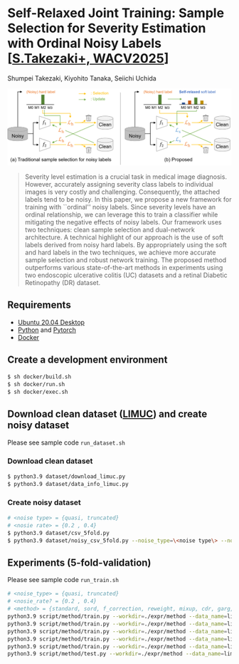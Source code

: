 # Self-Relaxed Joint Training: Sample Selection for Severity Estimation with Ordinal Noisy Labels [[S.Takezaki+, WACV2025](https://arxiv.org/submit/5961885)]

Shumpei Takezaki, Kiyohito Tanaka, Seiichi Uchida

![Illustration](./src/overview.png)

>Severity level estimation is a crucial task in medical image diagnosis. However, accurately assigning severity class labels to individual images is very costly and challenging. Consequently, the attached labels tend to be noisy. In this paper, we propose a new framework for training with ``ordinal'' noisy labels. Since severity levels have an ordinal relationship, we can leverage this to train a classifier while mitigating the negative effects of noisy labels. Our framework uses two techniques: clean sample selection and dual-network architecture. A technical highlight of our approach is the use of soft labels derived from noisy hard labels. By appropriately using the soft and hard labels in the two techniques, we achieve more accurate sample selection and robust network training. The proposed method outperforms various state-of-the-art methods in experiments using two endoscopic ulcerative colitis (UC) datasets and a retinal Diabetic Retinopathy (DR) dataset.

## Requirements
- [Ubuntu 20.04 Desktop](https://ubuntu.com/download)
- [Python](https://www.python.org/) and [Pytorch](https://pytorch.org/)
- [Docker](https://www.docker.com/)


## Create a development environment
```bash
$ sh docker/build.sh
$ sh docker/run.sh
$ sh docker/exec.sh
```

## Download clean dataset ([LIMUC](https://zenodo.org/records/5827695#.YuNBddLP1hH)) and create noisy dataset
Please see sample code `run_dataset.sh`

### Download clean dataset
```bash
$ python3.9 dataset/download_limuc.py
$ python3.9 dataset/data_info_limuc.py
```

### Create noisy dataset
```bash
# <noise type> = {quasi, truncated}
# <nosie rate> = {0.2 , 0.4}
$ python3.9 dataset/csv_5fold.py
$ python3.9 dataset/noisy_csv_5fold.py --noise_type=\<noise type\> --noise_rate=\<noise rate\> 
```

## Experiments (5-fold-validation)
Please see sample code `run_train.sh` 

```bash
# <noise_type> = {quasi, truncated}
# <nosie_rate? = {0.2 , 0.4}
# <method> = {standard, sord, f_correction, reweight, mixup, cdr, garg, co_teaching, co_teaching_ours, jocor, jocor_ours, codis, codis_ours}
python3.9 script/method/train.py --workdir=./expr/method --data_name=limuc --config=./script/method/config/method.yaml --noise_type=noise_type --noise_rate=noise_rate --fold=1 
python3.9 script/method/train.py --workdir=./expr/method --data_name=limuc --config=./script/method/config/method.yaml --noise_type=noise_type --noise_rate=noise_rate --fold=2 
python3.9 script/method/train.py --workdir=./expr/method --data_name=limuc --config=./script/method/config/method.yaml --noise_type=noise_type --noise_rate=noise_rate --fold=3 
python3.9 script/method/train.py --workdir=./expr/method --data_name=limuc --config=./script/method/config/method.yaml --noise_type=noise_type --noise_rate=noise_rate --fold=4
python3.9 script/method/train.py --workdir=./expr/method --data_name=limuc --config=./script/method/config/method.yaml --noise_type=noise_type --noise_rate=noise_rate --fold=5
python3.9 script/method/test.py --workdir=./expr/method --data_name=limuc --config=./script/method/config/method.yaml --noise_type=noise_type --noise_rate=noise_rate
```